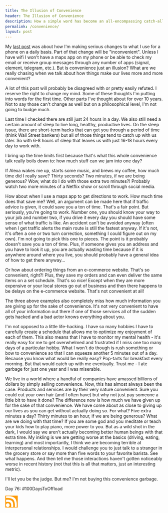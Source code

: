 ```yaml
---
title: The Illusion of Convenience
header: The Illusion of Convenience
description: How a simple word has become an all-encompassing catch-all for how ridiculous our lives are
permalink: /convenience/
layout: post
---
```


My [last post](https://rmooreblog.netlify.app/lineageos/) was about how I'm making serious changes to what I use for a phone on a daily basis. Part of that change will be "inconvenient". Unless I have wifi I won't have a maps app on my phone or be able to check my email or receive group messages through any number of apps (signal, element, telegram, etc.). But is convenience just an illusion? What are we really chasing when we talk about how things make our lives more and more convenient?

A lot of this post will probably be disagreed with or pretty easily refuted. I reserve the right to change my mind. Some of these thoughts I'm putting into words for the first time. Other parts I've thought about for over 10 years. Not to say those can't change as well but on a philosophical level, I'm not going to budge much.

Last time I checked there are still just 24 hours in a day. We also still need a certain amount of sleep to live long, healthy, productive lives. On the sleep issue, there are short-term hacks that can get you through a period of time (think Wall Street bankers) but all of those things tend to catch up with us later. So with 6-8 hours of sleep that leaves us with just 16-18 hours every day to work with.

I bring up the time limits first because that's what this whole convenience talk really boils down to: how much stuff can we jam into one day?

If Alexa wakes me up, starts some music, and brews my coffee, how much time did I really save? Thirty seconds? Two minutes, if we are being generous? Wow, what do I do with those extra two minutes?! Probably watch two more minutes of a Netflix show or scroll through social media.

How about when I use a maps app to get directions to work. How much time does that save me? Well, an argument can be made here that if traffic advice is given, it could save you a ton of time. That's a fair point. But seriously, you're going to work. Number one, you should know your way to your job and number two, if you drive it every day you should have some sense of what traffic is like. An accident can't be avoided anyway (often when I get traffic alerts the main route is still the fastest anyway. If it's not, it's often a one or two turn correction, something I could figure out on my own). I'm not going to pick this one to pieces. The point is it probably doesn't save you a ton of time. Plus, if someone gives you an address and you have to look it up, you are actually wasting time because if it is anywhere around where you live, you should probably have a general idea of how to get there anyway...

Or how about ordering things from an e-commerce website. That's so convenient, right?! Plus, they save my orders and can even deliver the same items on a set schedule. That's so nice! Except when they are more expensive or your local stores go out of business and then there happens to be delays on the e-commerce website. That's not convenient at all!

The three above examples also completely miss how much information you are giving up for the sake of convenience. It's not very convenient to have all of your information out there if one of those services all of the sudden gets hacked and a bad actor knows everything about you.

I'm not opposed to a little life-hacking. I have so many hobbies I have to carefully create a schedule that allows me to optimize my enjoyment of each of them. This also means that I have to monitor my mental health - it's really easy for me to get overwhelmed and frustrated if I miss one too many days of a particular hobby. What I won't do though is rush something or bow to convenience so that I can squeeze another 5 minutes out of a day. Because you know what would be really easy? Pop-tarts for breakfast every morning. But that would catch up with me eventually. Trust me - I ate garbage for just one year and I was miserable.

We live in a world where a handful of companies have amassed billions of dollars by simply selling convenience. Now, this has almost always been the case. Products and services are by their very nature convenient. Sure you could cut your own hair (and I often have) but why not just pay someone a little bit to have it done? The difference now is how much we have given up for the sake of that convenience. We have come about as close to giving up our lives as you can get without actually doing so. For what? Five extra minutes a day? Thirty minutes to an hour, if we are being generous? What are we doing with that time? If you are some god and you meditate or teach your kids how to play piano, more power to you. But as a wild shot in the dark, I would say we aren't actually becoming better human beings with that extra time. My inkling is we are getting worse at the basics (driving, eating, learning) and most importantly, I think we are becoming terrible at interpersonal relationships. I would challenge you to just talk to a stranger in the grocery store or say more than five words to your favorite barista. See what happens. And then tell me those interactions haven't gotten noticeably worse in recent history (not that this is all that matters, just an interesting metric).

I'll let you be the judge. But me? I'm not buying this convenience garbage.

Day 76: #100DaysToOffload

<a href="https://rmooreblog.netlify.app/feed.xml"><img src="/assets/images/rss_feed.jpg" style="opacity:1;" width="40"/></a>
